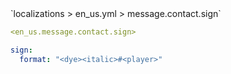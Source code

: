 <!--@include: @/parts/module/message/contact/sign.md#title-->
<!--@include: @/parts/words.md#path--> `localizations > en_us.yml > message.contact.sign`

<!--@include: @/parts/module/message/contact/sign.md#explanation-->

<!--@include: @/parts/words.md#edit-->
```yaml
<en_us.message.contact.sign>
```

<!--@include: @/parts/words.md#default-->
```yaml
sign:
  format: "<dye><italic>#<player>"
```

<!--@include: @/parts/module/message/contact/sign.md#parameters-->
<!--@include: @/parts/module/message/contact/sign.md#localization-->
